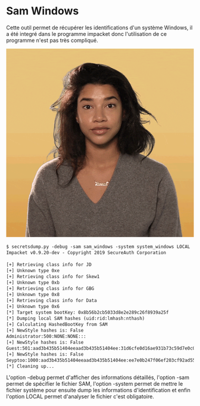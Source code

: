 # Sam Windows

Cette outil permet de récupérer les identifications d'un système Windows, il a été integré dans le programme impacket donc l'utilisation de ce programme n'est pas très compliqué.

![frustrated-computer-baboon](giphy.gif)

    $ secretsdump.py -debug -sam sam_windows -system system_windows LOCAL
    Impacket v0.9.20-dev - Copyright 2019 SecureAuth Corporation

    [+] Retrieving class info for JD
    [+] Unknown type 0xe
    [+] Retrieving class info for Skew1
    [+] Unknown type 0xb
    [+] Retrieving class info for GBG
    [+] Unknown type 0x8
    [+] Retrieving class info for Data
    [+] Unknown type 0x6
    [*] Target system bootKey: 0x8b56b2cb5033d8e2e289c26f8939a25f
    [*] Dumping local SAM hashes (uid:rid:lmhash:nthash)
    [+] Calculating HashedBootKey from SAM
    [+] NewStyle hashes is: False
    Administrator:500:NONE:NONE:::
    [+] NewStyle hashes is: False
    Guest:501:aad3b435b51404eeaad3b435b51404ee:31d6cfe0d16ae931b73c59d7e0c089c0:::
    [+] NewStyle hashes is: False
    Seyptoo:1000:aad3b435b51404eeaad3b435b51404ee:ee7e0b247f06ef203cf92ad55eeb2d13:::
    [*] Cleaning up... 

L'option -debug permet d'afficher des informations détaillés, l'option -sam permet de spécifier le fichier SAM, l'option -system permet de mettre le fichier système pour ensuite dump les informations d'identification et enfin l'option LOCAL permet d'analyser le fichier c'est obligatoire.
